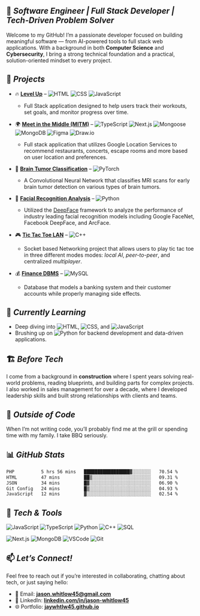 ## 🎯 *Software Engineer | Full Stack Developer | Tech-Driven Problem Solver*

Welcome to my GitHub! I’m a passionate developer focused on building meaningful software — from AI-powered tools to full stack web applications. With a background in both **Computer Science** and **Cybersecurity**, I bring a strong technical foundation and a practical, solution-oriented mindset to every project.


## 🚧 *Projects*

- 🔥 **[Level Up](https://github.com/jaywhtlw45/level-up)**  – ![HTML](https://img.shields.io/badge/-HTML-E34F26?style=flat&logo=html5&logoColor=white)
    ![CSS](https://img.shields.io/badge/-CSS-1572B6?style=flat&logo=css3&logoColor=white)
    ![JavaScript](https://img.shields.io/badge/-JavaScript-F7DF1E?style=flat&logo=javascript&logoColor=black)
  - Full Stack application designed to help users track their workouts, set goals, and monitor progress over time.
  
- 🌍 **[Meet in the Middle (MITM)](https://github.com/jaywhtlw45/Meet_in_the_Middle)** – ![TypeScript](https://img.shields.io/badge/-TypeScript-3178C6?style=flat&logo=typescript&logoColor=white) ![Next.js](https://img.shields.io/badge/-Next.js-000000?style=flat&logo=next.js&logoColor=white) ![Mongoose](https://img.shields.io/badge/-Mongoose-880000?style=flat&logoColor=white) ![MongoDB](https://img.shields.io/badge/-MongoDB-47A248?style=flat&logo=mongodb&logoColor=white) ![Figma](https://img.shields.io/badge/-Figma-F24E1E?style=flat&logo=figma&logoColor=white) ![Draw.io](https://img.shields.io/badge/-Draw.io-F08705?style=flat&logoColor=white)
  - Full stack application that utilizes Google Location Services to recommend restaurants, concerts, escape rooms and more based on user location and preferences. 


- 🧠 **[Brain Tumor Classification](https://github.com/Nerdeee/Brain-Tumor-Classification)** – ![PyTorch](https://img.shields.io/badge/-PyTorch-EE4C2C?style=flat&logo=pytorch&logoColor=white)

  - A Convolutional Neural Network tthat classifies MRI scans for early brain tumor detection on various types of brain tumors.


- 🧬 **[Facial Recognition Analysis](https://github.com/thinzzelle/Facial-Recognition-Bias-Analysis)** – ![Python](https://img.shields.io/badge/-Python-3776AB?style=flat&logo=python&logoColor=white)
  - Utilized the [DeepFace](https://github.com/serengil/deepface?tab=readme-ov-file) framework to analyze the performance of industry leading facial recognition models including Google FaceNet, Facebook DeepFace, and ArcFace.

  
- 🎮 **[Tic Tac Toe LAN](https://github.com/FearsyGox/Tictac)** – ![C++](https://img.shields.io/badge/-C++-00599C?style=flat&logo=c%2B%2B&logoColor=white)
  - Socket based Networking project that allows users to play tic tac toe in three different modes modes: *local AI*, *peer-to-peer*, and centralized *multiplayer*.
- 💰 **[Finance DBMS](https://github.com/jaywhtlw45/Finance-Data-Management)** – ![MySQL](https://img.shields.io/badge/-MySQL-4479A1?style=flat&logo=mysql&logoColor=white) 
  - Database that models a banking system and their customer accounts while properly managing side effects.


## 🌱 *Currently Learning*

- Deep diving into ![HTML](https://img.shields.io/badge/-HTML-E34F26?style=flat&logo=html5&logoColor=white), ![CSS](https://img.shields.io/badge/-CSS-1572B6?style=flat&logo=css3&logoColor=white), and ![JavaScript](https://img.shields.io/badge/-JavaScript-F7DF1E?style=flat&logo=javascript&logoColor=black)
- Brushing up on ![Python](https://img.shields.io/badge/-Python-3776AB?style=flat&logo=python&logoColor=white) for backend development and data-driven applications.


## 🏗️ *Before Tech*

I come from a background in **construction** where I spent years solving real-world problems, reading blueprints, and building parts for complex projects. I also worked in sales management for over a decade, where I developed leadership skills and built strong relationships with clients and teams.


## 🍖 *Outside of Code*

When I’m not writing code, you’ll probably find me at the grill or spending time with my family. I take BBQ seriously.


## 📊 *GitHub Stats*

<!--START_SECTION:waka-->

```txt
PHP          5 hrs 56 mins   █████████████████▓░░░░░░░   70.54 %
HTML         47 mins         ██▒░░░░░░░░░░░░░░░░░░░░░░   09.31 %
JSON         34 mins         █▓░░░░░░░░░░░░░░░░░░░░░░░   06.90 %
Git Config   24 mins         █▒░░░░░░░░░░░░░░░░░░░░░░░   04.93 %
JavaScript   12 mins         ▓░░░░░░░░░░░░░░░░░░░░░░░░   02.54 %
```

<!--END_SECTION:waka-->


## 🧰 *Tech & Tools*

![JavaScript](https://img.shields.io/badge/-JavaScript-F7DF1E?style=flat&logo=javascript&logoColor=black)
![TypeScript](https://img.shields.io/badge/-TypeScript-3178C6?style=flat&logo=typescript&logoColor=white)
![Python](https://img.shields.io/badge/-Python-3776AB?style=flat&logo=python&logoColor=white)
![C++](https://img.shields.io/badge/-C++-00599C?style=flat&logo=c%2B%2B&logoColor=white)
![SQL](https://img.shields.io/badge/-SQL-4479A1?style=flat&logo=postgresql&logoColor=white)

![Next.js](https://img.shields.io/badge/-Next.js-000000?style=flat&logo=next.js&logoColor=white)
![MongoDB](https://img.shields.io/badge/-MongoDB-47A248?style=flat&logo=mongodb&logoColor=white)
![VSCode](https://img.shields.io/badge/-VSCode-007ACC?style=flat&logo=visual-studio-code&logoColor=white)
![Git](https://img.shields.io/badge/-Git-F05032?style=flat&logo=git&logoColor=white)


## 📫 *Let’s Connect!*

Feel free to reach out if you’re interested in collaborating, chatting about tech, or just saying hello:

- 📧 Email: **[jason.whitlow45@gmail.com](mailto:jason.whitlow45@gmail.com)**
- 💼 LinkedIn: **[linkedin.com/in/jason-whitlow45](https://www.linkedin.com/in/jason-whitlow45/)**
- 🌐 Portfolio: **[jaywhtlw45.github.io](https://jaywhtlw45.github.io)**
